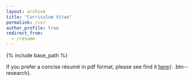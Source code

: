 ```yaml
---
layout: archive
title: "Curriculum Vitae"
permalink: /cv/
author_profile: true
redirect_from:
  - /resume
---
```


{% include base_path %}

<object data="../files/CV.pdf" width="1000" height="1000" type='application/pdf'></object>


If you prefer a concise résumé in pdf format, please see find it [here](../files/CV.pdf){: .btn--research}.

